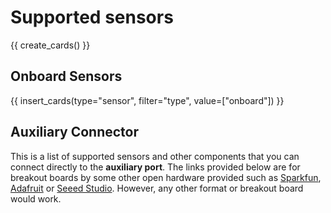 # Supported sensors

{{ create_cards() }}

## Onboard Sensors

{{ insert_cards(type="sensor", filter="type", value=["onboard"]) }}

## Auxiliary Connector

This is a list of supported sensors and other components that you can connect directly to the **auxiliary port**. The links provided below are for breakout boards by some other open hardware provided such as [Sparkfun](https://sparkfun.com), [Adafruit](https://adafruit.com) or [Seeed Studio](https://seeedstudio.com). However, any other format or breakout board would work.

<!-- {{ insert_cards(type="sensor", filter="type", value=["external"]) }} -->
